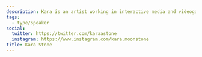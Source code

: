 ```yaml
---
description: Kara is an artist working in interactive media and videogames. She is part of the Different Games Collective and teaches at Alberta University of the Arts.
tags:
  - type/speaker
social:
  twitter: https://twitter.com/karaastone
  instagram: https://www.instagram.com/kara.moonstone
title: Kara Stone
---
```

